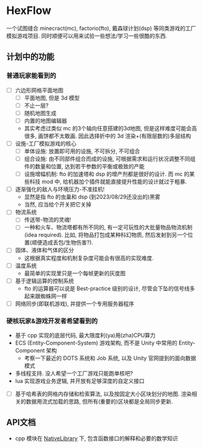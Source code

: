 # HexFlow
一个试图缝合 minecract(mc), factorio(fto), 戴森球计划(dsp) 等同类游戏的工厂模拟游戏项目.
同时顺便可以用来试验一些想法/学习一些很酷的东西.
## 计划中的功能
### 普通玩家能看到的
- [ ] 六边形网格平面地图
  - [ ] 平面地图, 但是 3d 模型
  - [ ] 不止一层?
  - [ ] 随机地图生成
  - [ ] 内置的地图编辑器

  - 其实考虑过类似 mc 的3个轴向任意搭建的3d地图, 但是这样难度可能会高很多, 画饼都不太敢画. 因此选择折中的 3d 渲染+(有限层数的)多层结构
- [ ] 设施-工厂模拟游戏的核心
  - [ ] 单体设施: 放置即可用的设施, 不可拆分, 不可组合
  - [ ] 组合设施: 由不同部件组合而成的设施, 可根据需求和运行状况调整不同组件的数量和位置, 达到若干参数的平衡或极致的产能
  - [ ] 设施增幅机制: fto 的加速塔和 dsp 的增产剂都是很好的设计. 而 mc 的某些科技 mod 中, 给机器加个插件就能直接提升性能的设计就过于粗暴.
- [ ] 逐渐强化的敌人与环境压力-不准挂机!
  - 显然是指 fto 的虫巢和 dsp (到2023/08/29还没出的)黑雾
  - 当然, 应当给个开关把它关掉
- [ ] 物流系统
  - [ ] 传送带-物流的灵魂!
  - [ ] 一种和火车、物流塔都有所不同的, 有一定可玩性的大批量物品物流机制(idea required). 比如, 将物品打包成某种科幻物质, 然后发射到另一个位置(顺便造成丢包/生物伤害?).
- [ ] 固体、液体和气体的区分
  - 这根据真实程度和机制复杂度可能会有很高的实现难度.
- [ ] 温度系统
  - 最简单的实现里只是一个每帧更新的灰度图
- [ ] 基于逻辑运算的控制系统
  - fto 的运算器可以说是 Best-practice 级别的设计, 尽管会下坠的信号线多起来跟蜘蛛网一样
- [ ] 网络同步(即联机游戏), 并提供一个专用服务器程序
### 硬核玩家&游戏开发者希望看到的
- 基于 cpp 实现的底层代码, 最大限度利(ya)用(zha)CPU算力
- ECS (Entity-Component-System) 游戏架构, 而不是 Unity 中常用的 Entity-Component 架构
  - 考察一下最近的 DOTS 系统和 Job 系统, 以及 Unity 官网提到的面向数据模式
- 多线程支持. 没人希望一个工厂游戏只能跑单核吧?
- lua 实现游戏业务逻辑, 并开放有足够深度的自定义接口
- [ ] 基于哈希表的网格内存储和检索算法, 以及按固定大小区块划分的地图. 渲染相关的数据用流式加载的思路, 但所有(重要的)区块都是全局同步更新.

## API文档
- cpp 模块在 [NativeLibrary](/NativeLibrary/) 下, 包含函数接口的解释和必要的数学知识